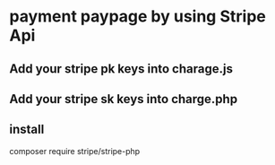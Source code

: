# payment paypage by using Stripe Api
## Add your stripe pk  keys into charage.js 

## Add your  stripe sk keys into charge.php

## install 
composer require stripe/stripe-php
